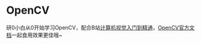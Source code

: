 # OpenCV
研0小白从0开始学习OpenCV，配合B站[计算机视觉入门到精通](https://www.bilibili.com/video/BV1EG4y1B7Wz/?p=8&share_source=copy_web&vd_source=d93bd4f728108d74e59371a593d2b10d)，[OpenCV官方文档](https://docs.opencv.org/4.x/index.html)一起食用效果更佳哦~
